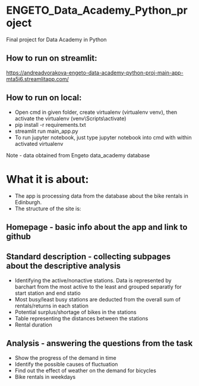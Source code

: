 # ENGETO_Data_Academy_Python_project
Final project for Data Academy in Python

## How to run on streamlit:
https://andreadvorakova-engeto-data-academy-python-proj-main-app-mta5i6.streamlitapp.com/

## How to run on local:

* Open cmd in given folder, create virtualenv (virtualenv venv), then activate the virtualenv (venv\Scripts\activate)
* pip install -r requirements.txt
* streamlit run main_app.py
* To run jupyter notebook, just type jupyter notebook into cmd with within activated virtualenv

Note - data obtained from Engeto data_academy database

# What it is about:

* The app is processing data from the database about the bike rentals in Edinburgh.
* The structure of the site is:

## Homepage - basic info about the app and link to github

## Standard description - collecting subpages about the descriptive analysis

* Identifying the active/nonactive stations. Data is represented by barchart from the most active to the least and grouped separatly for start station and end statio
* Most busy/least busy stations are deducted from the overall sum of rentals/returns in each station
* Potential surplus/shortage of bikes in the stations
* Table representing the distances between the stations
* Rental duration

## Analysis - answering the questions from the task

* Show the progress of the demand in time
* Identify the possible causes of fluctuation
* Find out the effect of weather on the demand for bicycles
* Bike rentals in weekdays
